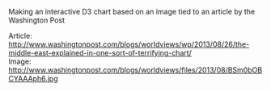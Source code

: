 Making an interactive D3 chart based on an image tied to an article by the Washington Post

Article: http://www.washingtonpost.com/blogs/worldviews/wp/2013/08/26/the-middle-east-explained-in-one-sort-of-terrifying-chart/  
Image: http://www.washingtonpost.com/blogs/worldviews/files/2013/08/BSm0bOBCYAAAph6.jpg
